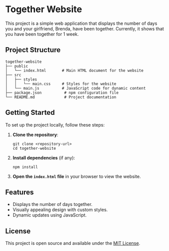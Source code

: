 # Together Website

This project is a simple web application that displays the number of days you and your girlfriend, Brenda, have been together. Currently, it shows that you have been together for 1 week.

## Project Structure

```
together-website
├── public
│   └── index.html       # Main HTML document for the website
├── src
│   ├── styles
│   │   └── main.css     # Styles for the website
│   └── main.js          # JavaScript code for dynamic content
├── package.json          # npm configuration file
└── README.md             # Project documentation
```

## Getting Started

To set up the project locally, follow these steps:

1. **Clone the repository**:
   ```
   git clone <repository-url>
   cd together-website
   ```

2. **Install dependencies** (if any):
   ```
   npm install
   ```

3. **Open the `index.html` file** in your browser to view the website.

## Features

- Displays the number of days together.
- Visually appealing design with custom styles.
- Dynamic updates using JavaScript.

## License

This project is open source and available under the [MIT License](LICENSE).